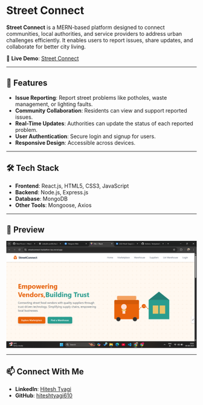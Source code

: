 # Street Connect

**Street Connect** is a MERN-based platform designed to connect communities, local authorities, and service providers to address urban challenges efficiently. It enables users to report issues, share updates, and collaborate for better city living.

🔗 **Live Demo**: [Street Connect](https://streetconnect-hackathon-tau.vercel.app/)

---

## 🚀 Features

- **Issue Reporting**: Report street problems like potholes, waste management, or lighting faults.
- **Community Collaboration**: Residents can view and support reported issues.
- **Real-Time Updates**: Authorities can update the status of each reported problem.
- **User Authentication**: Secure login and signup for users.
- **Responsive Design**: Accessible across devices.

---

## 🛠️ Tech Stack

- **Frontend**: React.js, HTML5, CSS3, JavaScript
- **Backend**: Node.js, Express.js
- **Database**: MongoDB
- **Other Tools**: Mongoose, Axios

---

## 📸 Preview

![Street Connect Preview](preview.png)  


---
## 📫 Connect With Me
- **LinkedIn**: [Hitesh Tyagi](https://www.linkedin.com/in/hitesh-tyagi-1838a4282/)
- **GitHub**: [hiteshtyagi610](https://github.com/hiteshtyagi610)




